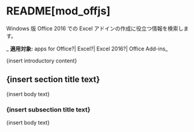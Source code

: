 
# README[mod_offjs]
Windows 版 Office 2016 での Excel アドインの作成に役立つ情報を検索します。 

 _ **適用対象:** apps for Office?| Excel?| Excel 2016?| Office Add-ins_

{insert introductory content}

## {insert section title text}

{insert body text}


### {insert subsection title text}

{insert body text}

